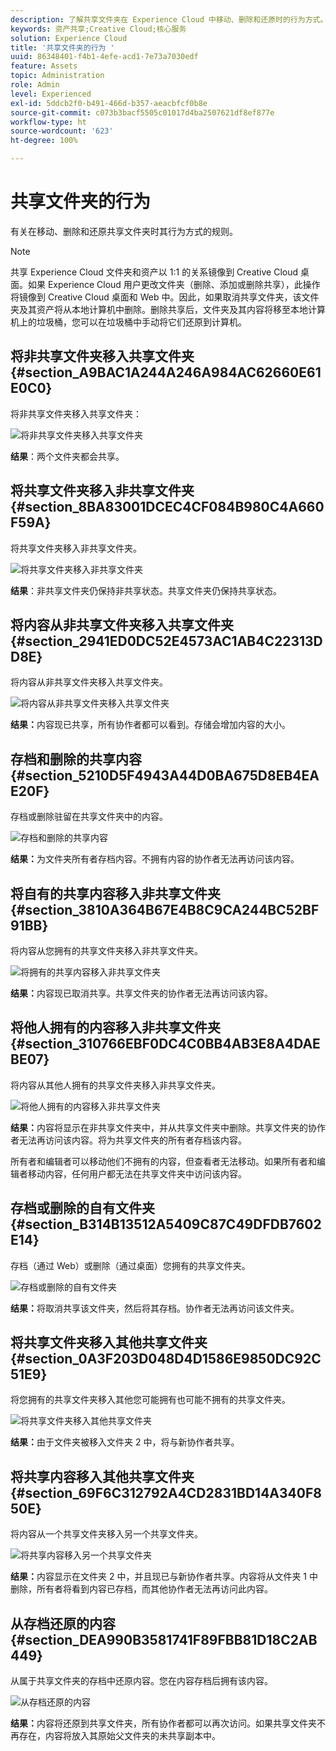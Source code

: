 ```yaml
---
description: 了解共享文件夹在 Experience Cloud 中移动、删除和还原时的行为方式。
keywords: 资产共享;Creative Cloud;核心服务
solution: Experience Cloud
title: '共享文件夹的行为 '
uuid: 86348401-f4b1-4efe-acd1-7e73a7030edf
feature: Assets
topic: Administration
role: Admin
level: Experienced
exl-id: 5ddcb2f0-b491-466d-b357-aeacbfcf0b8e
source-git-commit: c073b3bacf5505c01017d4ba2507621df8ef877e
workflow-type: ht
source-wordcount: '623'
ht-degree: 100%

---
```


# 共享文件夹的行为

有关在移动、删除和还原共享文件夹时其行为方式的规则。

>[!NOTE]
>
>共享 Experience Cloud 文件夹和资产以 1:1 的关系镜像到 Creative Cloud 桌面。如果 Experience Cloud 用户更改文件夹（删除、添加或删除共享），此操作将镜像到 Creative Cloud 桌面和 Web 中。因此，如果取消共享文件夹，该文件夹及其资产将从本地计算机中删除。删除共享后，文件夹及其内容将移至本地计算机上的垃圾桶，您可以在垃圾桶中手动将它们还原到计算机。

## 将非共享文件夹移入共享文件夹 {#section_A9BAC1A244A246A984AC62660E61E0C0}

将非共享文件夹移入共享文件夹：

![将非共享文件夹移入共享文件夹](assets/01_assets_move.png)

**结果**：两个文件夹都会共享。

## 将共享文件夹移入非共享文件夹 {#section_8BA83001DCEC4CF084B980C4A660F59A}

将共享文件夹移入非共享文件夹。

![将共享文件夹移入非共享文件夹](assets/02_assets_move.png)

**结果**：非共享文件夹仍保持非共享状态。共享文件夹仍保持共享状态。

## 将内容从非共享文件夹移入共享文件夹 {#section_2941ED0DC52E4573AC1AB4C22313DD8E}

将内容从非共享文件夹移入共享文件夹。

![将内容从非共享文件夹移入共享文件夹](assets/03_assets_move.png)

**结果：**&#x200B;内容现已共享，所有协作者都可以看到。存储会增加内容的大小。

## 存档和删除的共享内容 {#section_5210D5F4943A44D0BA675D8EB4EAE20F}

存档或删除驻留在共享文件夹中的内容。

![存档和删除的共享内容](assets/04_assets_move.png)

**结果：**&#x200B;为文件夹所有者存档内容。不拥有内容的协作者无法再访问该内容。

## 将自有的共享内容移入非共享文件夹 {#section_3810A364B67E4B8C9CA244BC52BF91BB}

将内容从您拥有的共享文件夹移入非共享文件夹。

![将拥有的共享内容移入非共享文件夹](assets/05_assets_move.png)

**结果：**&#x200B;内容现已取消共享。共享文件夹的协作者无法再访问该内容。

## 将他人拥有的内容移入非共享文件夹 {#section_310766EBF0DC4C0BB4AB3E8A4DAEBE07}

将内容从其他人拥有的共享文件夹移入非共享文件夹。

![将他人拥有的内容移入非共享文件夹](assets/06_assets_move.png)

**结果：**&#x200B;内容将显示在非共享文件夹中，并从共享文件夹中删除。共享文件夹的协作者无法再访问该内容。将为共享文件夹的所有者存档该内容。

所有者和编辑者可以移动他们不拥有的内容，但查看者无法移动。如果所有者和编辑者移动内容，任何用户都无法在共享文件夹中访问该内容。

## 存档或删除的自有文件夹 {#section_B314B13512A5409C87C49DFDB7602E14}

存档（通过 Web）或删除（通过桌面）您拥有的共享文件夹。

![存档或删除的自有文件夹](assets/07_assets_move.png)

**结果：**&#x200B;将取消共享该文件夹，然后将其存档。协作者无法再访问该文件夹。

## 将共享文件夹移入其他共享文件夹 {#section_0A3F203D048D4D1586E9850DC92C51E9}

将您拥有的共享文件夹移入其他您可能拥有也可能不拥有的共享文件夹。

![将共享文件夹移入其他共享文件夹](assets/09_assets_move.png)

**结果：**&#x200B;由于文件夹被移入文件夹 2 中，将与新协作者共享。

## 将共享内容移入其他共享文件夹 {#section_69F6C312792A4CD2831BD14A340F850E}

将内容从一个共享文件夹移入另一个共享文件夹。

![将共享内容移入另一个共享文件夹](assets/11_assets_move.png)

**结果：**&#x200B;内容显示在文件夹 2 中，并且现已与新协作者共享。内容将从文件夹 1 中删除，所有者将看到内容已存档，而其他协作者无法再访问此内容。

## 从存档还原的内容 {#section_DEA990B3581741F89FBB81D18C2AB449}

从属于共享文件夹的存档中还原内容。您在内容存档后拥有该内容。

![从存档还原的内容](assets/12_assets_move.png)

**结果：**&#x200B;内容将还原到共享文件夹，所有协作者都可以再次访问。如果共享文件夹不再存在，内容将放入其原始父文件夹的未共享副本中。
